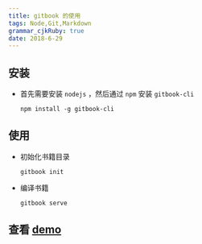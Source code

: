 ```yaml
---
title: gitbook 的使用
tags: Node,Git,Markdown
grammar_cjkRuby: true
date: 2018-6-29
---
```



## 安装

- 首先需要安装 `nodejs` ，然后通过 `npm` 安装 `gitbook-cli`

	``` dos
	npm install -g gitbook-cli
	```
	
	
## 使用

- 初始化书籍目录

	``` dos
	gitbook init
	```

- 编译书籍

	``` dos
	gitbook serve
	```


## 查看 [demo](https://github.com/somethingAboutLearn/jia-gitbook)